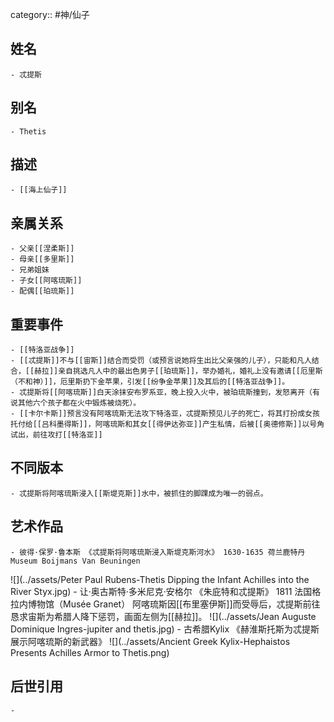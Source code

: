 category:: #神/仙子
## 姓名
	- 忒提斯
## 别名
	- Thetis
## 描述
	- [[海上仙子]]
## 亲属关系
	- 父亲[[涅柔斯]]
	- 母亲[[多里斯]]
	- 兄弟姐妹
	- 子女[[阿喀琉斯]]
	- 配偶[[珀琉斯]]
## 重要事件
	- [[特洛亚战争]]
	- [[忒提斯]]不与[[宙斯]]结合而受罚（或预言说她将生出比父亲强的儿子），只能和凡人结合，[[赫拉]]亲自挑选凡人中的最出色男子[[珀琉斯]]，举办婚礼，婚礼上没有邀请[[厄里斯（不和神）]]，厄里斯扔下金苹果，引发[[纷争金苹果]]及其后的[[特洛亚战争]]。
	- 忒提斯将[[阿喀琉斯]]白天涂抹安布罗系亚，晚上投入火中，被珀琉斯撞到，发怒离开（有说其他六个孩子都在火中锻炼被烧死）。
	- [[卡尔卡斯]]预言没有阿喀琉斯无法攻下特洛亚，忒提斯预见儿子的死亡，将其打扮成女孩托付给[[吕科墨得斯]]，阿喀琉斯和其女[[得伊达弥亚]]产生私情，后被[[奥德修斯]]以号角试出，前往攻打[[特洛亚]]
## 不同版本
	- 忒提斯将阿喀琉斯浸入[[斯堤克斯]]水中，被抓住的脚踝成为唯一的弱点。
## 艺术作品
	- 彼得·保罗·鲁本斯 《忒提斯将阿喀琉斯浸入斯堤克斯河水》 1630-1635 荷兰鹿特丹Museum Boijmans Van Beuningen
 ![](../assets/Peter Paul Rubens-Thetis Dipping the Infant Achilles into the River Styx.jpg)
	- 让·奥古斯特·多米尼克·安格尔 《朱庇特和忒提斯》 1811 法国格拉内博物馆（Musée Granet）
阿喀琉斯因[[布里塞伊斯]]而受辱后，忒提斯前往恳求宙斯为希腊人降下惩罚，画面左侧为[[赫拉]]。
 ![](../assets/Jean Auguste Dominique Ingres-jupiter and thetis.jpg)
	- 古希腊Kylix 《赫淮斯托斯为忒提斯展示阿喀琉斯的新武器》
 ![](../assets/Ancient Greek Kylix-Hephaistos Presents Achilles Armor to Thetis.png)
## 后世引用
	-
